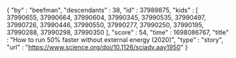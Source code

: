 {
  "by" : "beefman",
  "descendants" : 38,
  "id" : 37989875,
  "kids" : [ 37990655, 37990664, 37990604, 37990345, 37990535, 37990497, 37990726, 37990446, 37990550, 37990277, 37990250, 37990195, 37990288, 37990298, 37990350 ],
  "score" : 54,
  "time" : 1698086767,
  "title" : "How to run 50% faster without external energy (2020)",
  "type" : "story",
  "url" : "https://www.science.org/doi/10.1126/sciadv.aay1950"
}
